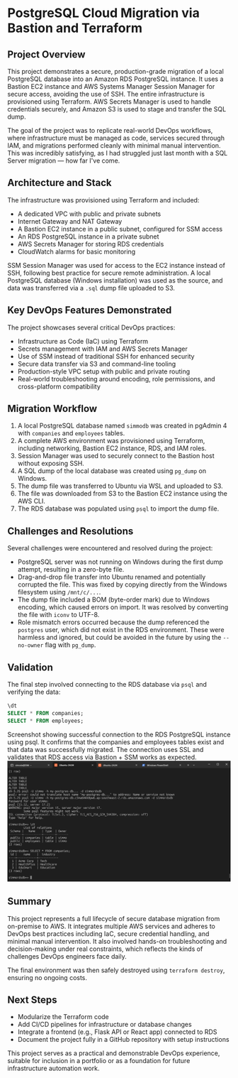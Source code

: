 # PostgreSQL Cloud Migration via Bastion and Terraform

## Project Overview

This project demonstrates a secure, production-grade migration of a local PostgreSQL database into an Amazon RDS PostgreSQL instance. It uses a Bastion EC2 instance and AWS Systems Manager Session Manager for secure access, avoiding the use of SSH. The entire infrastructure is provisioned using Terraform. AWS Secrets Manager is used to handle credentials securely, and Amazon S3 is used to stage and transfer the SQL dump.

The goal of the project was to replicate real-world DevOps workflows, where infrastructure must be managed as code, services secured through IAM, and migrations performed cleanly with minimal manual intervention. This was incredibly satisfying, as I had struggled just last month with a SQL Server migration — how far I've come.

## Architecture and Stack

The infrastructure was provisioned using Terraform and included:

- A dedicated VPC with public and private subnets
- Internet Gateway and NAT Gateway
- A Bastion EC2 instance in a public subnet, configured for SSM access
- An RDS PostgreSQL instance in a private subnet
- AWS Secrets Manager for storing RDS credentials
- CloudWatch alarms for basic monitoring

SSM Session Manager was used for access to the EC2 instance instead of SSH, following best practice for secure remote administration. A local PostgreSQL database (Windows installation) was used as the source, and data was transferred via a `.sql` dump file uploaded to S3.

## Key DevOps Features Demonstrated

The project showcases several critical DevOps practices:

- Infrastructure as Code (IaC) using Terraform
- Secrets management with IAM and AWS Secrets Manager
- Use of SSM instead of traditional SSH for enhanced security
- Secure data transfer via S3 and command-line tooling
- Production-style VPC setup with public and private routing
- Real-world troubleshooting around encoding, role permissions, and cross-platform compatibility

## Migration Workflow

1. A local PostgreSQL database named `simmodb` was created in pgAdmin 4 with `companies` and `employees` tables.
2. A complete AWS environment was provisioned using Terraform, including networking, Bastion EC2 instance, RDS, and IAM roles.
3. Session Manager was used to securely connect to the Bastion host without exposing SSH.
4. A SQL dump of the local database was created using `pg_dump` on Windows.
5. The dump file was transferred to Ubuntu via WSL and uploaded to S3.
6. The file was downloaded from S3 to the Bastion EC2 instance using the AWS CLI.
7. The RDS database was populated using `psql` to import the dump file.

## Challenges and Resolutions

Several challenges were encountered and resolved during the project:

- PostgreSQL server was not running on Windows during the first dump attempt, resulting in a zero-byte file.
- Drag-and-drop file transfer into Ubuntu renamed and potentially corrupted the file. This was fixed by copying directly from the Windows filesystem using `/mnt/c/...`.
- The dump file included a BOM (byte-order mark) due to Windows encoding, which caused errors on import. It was resolved by converting the file with `iconv` to UTF-8.
- Role mismatch errors occurred because the dump referenced the `postgres` user, which did not exist in the RDS environment. These were harmless and ignored, but could be avoided in the future by using the `--no-owner` flag with `pg_dump`.

## Validation

The final step involved connecting to the RDS database via `psql` and verifying the data:

```sql
\dt
SELECT * FROM companies;
SELECT * FROM employees;
```

Screenshot showing successful connection to the RDS PostgreSQL instance using psql. It confirms that the companies and employees tables exist and that data was successfully migrated. The connection uses SSL and validates that RDS access via Bastion + SSM works as expected.
![RDS PostgreSQL connection verification](./screenshots/rds-psql-connection-verification.png)

## Summary

This project represents a full lifecycle of secure database migration from on-premise to AWS. It integrates multiple AWS services and adheres to DevOps best practices including IaC, secure credential handling, and minimal manual intervention. It also involved hands-on troubleshooting and decision-making under real constraints, which reflects the kinds of challenges DevOps engineers face daily.

The final environment was then safely destroyed using `terraform destroy`, ensuring no ongoing costs.

## Next Steps

- Modularize the Terraform code
- Add CI/CD pipelines for infrastructure or database changes
- Integrate a frontend (e.g., Flask API or React app) connected to RDS
- Document the project fully in a GitHub repository with setup instructions

This project serves as a practical and demonstrable DevOps experience, suitable for inclusion in a portfolio or as a foundation for future infrastructure automation work.
